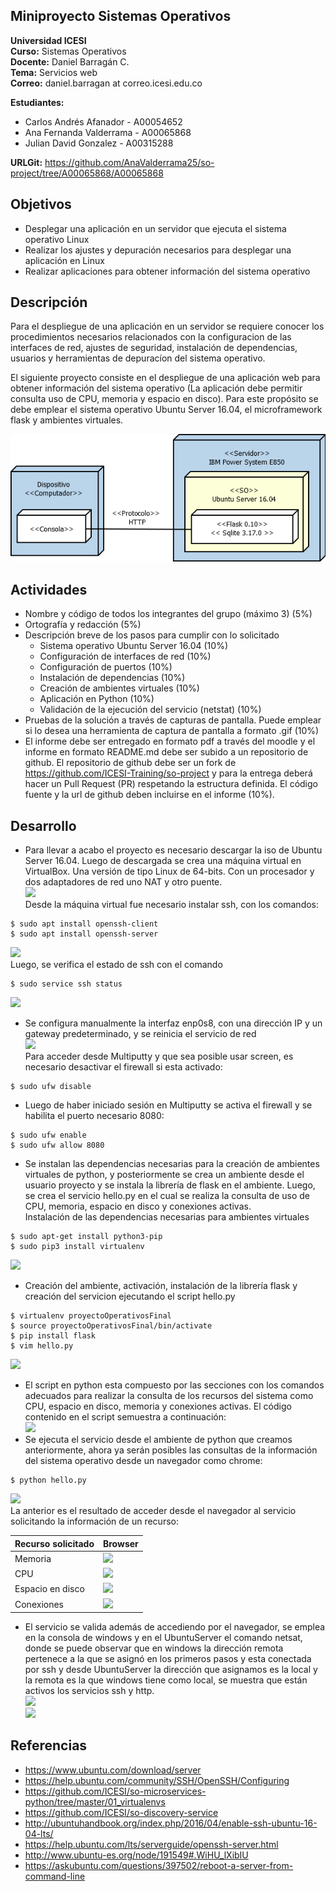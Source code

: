 ## Miniproyecto Sistemas Operativos

**Universidad ICESI**  
**Curso:** Sistemas Operativos  
**Docente:** Daniel Barragán C.  
**Tema:**  Servicios web  
**Correo:** daniel.barragan at correo.icesi.edu.co  
  
**Estudiantes:** 
* Carlos Andrés Afanador - A00054652  
* Ana Fernanda Valderrama - A00065868   
* Julian David Gonzalez - A00315288    
  
  
**URLGit:** https://github.com/AnaValderrama25/so-project/tree/A00065868/A00065868

## Objetivos
* Desplegar una aplicación en un servidor que ejecuta el sistema operativo Linux
* Realizar los ajustes y depuración necesarios para desplegar una
aplicación en Linux
* Realizar aplicaciones para obtener información del sistema operativo

## Descripción
Para el despliegue de una aplicación en un servidor se requiere conocer los procedimientos necesarios relacionados con la configuracion de las interfaces de red, ajustes de seguridad, instalación de dependencias, usuarios y herramientas de depuracíon del sistema operativo.

El siguiente proyecto consiste en el despliegue de una aplicación web para obtener información del sistema operativo (La aplicación debe permitir consulta uso de CPU, memoria y espacio en disco). Para este propósito se debe emplear el sistema operativo Ubuntu Server 16.04, el microframework flask y ambientes virtuales.

<p align="center">
  <img src="images/vista-despliegue.png" alt="webservice architecture"/>
</p>

## Actividades
* Nombre y código de todos los integrantes del grupo (máximo 3) (5%)
* Ortografía y redacción (5%)
* Descripción breve de los pasos para cumplir con lo solicitado
  * Sistema operativo Ubuntu Server 16.04 (10%)
  * Configuración de interfaces de red (10%)
  * Configuración de puertos (10%)
  * Instalación de dependencias (10%)
  * Creación de ambientes virtuales (10%)
  * Aplicación en Python (10%)
  * Validación de la ejecución del servicio (netstat) (10%)
* Pruebas de la solución a través de capturas de pantalla. Puede emplear si lo desea una herramienta de captura de pantalla a formato .gif (10%)
* El informe debe ser entregado en formato pdf a través del moodle y el informe en formato README.md debe ser subido a un repositorio de github. El repositorio de github debe ser un fork de https://github.com/ICESI-Training/so-project y para la entrega deberá hacer un Pull Request (PR) respetando la estructura definida. El código fuente y la url de github deben incluirse en el informe (10%).  
  
     
## Desarrollo  
  * Para llevar a acabo el proyecto es necesario descargar la iso de Ubuntu Server 16.04. Luego de descargada se crea una máquina virtual en VirtualBox. Una versión de tipo Linux de 64-bits. Con un procesador y dos adaptadores de red uno NAT y otro puente.  
  ![][1]  
  Desde la máquina virtual fue necesario instalar ssh, con los comandos:  
  ``` 
  $ sudo apt install openssh-client  
  $ sudo apt install openssh-server  
  ```   
  ![][2]  
  Luego, se verifica el estado de ssh con el comando
  ``` 
  $ sudo service ssh status  
  ```   
  ![][3]  
  * Se configura manualmente la interfaz enp0s8, con una dirección IP y un gateway predeterminado, y se reinicia el servicio de red  
  ![][4]  
  Para acceder desde Multiputty y que sea posible usar screen, es necesario desactivar el firewall si esta activado:  
    
  ```  
  $ sudo ufw disable
  ```  
    
  * Luego de haber iniciado sesión en Multiputty se activa el firewall y se habilita el puerto necesario 8080:  
  ```  
  $ sudo ufw enable  
  $ sudo ufw allow 8080  
  ``` 
  * Se instalan las dependencias necesarias para la creación de ambientes virtuales de python, y posteriormente se crea un ambiente desde el usuario proyecto y se instala la librería de flask en el ambiente. Luego, se crea el servicio hello.py en el cual se realiza la consulta de uso de CPU, memoria, espacio en disco y conexiones activas.   
  Instalación de las dependencias necesarias para ambientes virtuales  
  ```  
  $ sudo apt-get install python3-pip  
  $ sudo pip3 install virtualenv    
  ```    
  ![][5]  
  * Creación del ambiente, activación, instalación de la librería flask y creación del servicion ejecutando el script hello.py  
  ```  
  $ virtualenv proyectoOperativosFinal  
  $ source proyectoOperativosFinal/bin/activate  
  $ pip install flask  
  $ vim hello.py
  ```  
  ![][6]  
  * El script en python esta compuesto por las secciones con los comandos adecuados para realizar la consulta de los recursos del sistema como CPU, espacio en disco, memoria y conexiones activas. El código contenido en el script semuestra a continuación:   
  ![][7]  
  * Se ejecuta el servicio desde el ambiente de python que creamos anteriormente, ahora ya serán posibles las consultas de la información del sistema operativo desde un navegador como chrome:   
  ```  
  $ python hello.py     
  ```  
  ![][8]  
  La anterior es el resultado de acceder desde el navegador al servicio solicitando la información de un recurso:  
    
    
| **Recurso solicitado** | **Browser**  |  
| --- | --- |  
| Memoria | ![][9] |  
| CPU | ![][10] |  
| Espacio en disco | ![][11] |  
| Conexiones | ![][12] |   
  
  * El servicio se valida además de accediendo por el navegador, se emplea en la consola de windows y en el UbuntuServer el comando netsat, donde se puede observar que en windows la dirección remota pertenece a la que se asignó en los primeros pasos y esta conectada por ssh y desde  UbuntuServer la dirección que asignamos es la local y la remota es la que windows tiene como local, se muestra que están activos los servicios ssh y http.  
  ![][13]  
  ![][14]  
  
  
  
  
  

## Referencias
* https://www.ubuntu.com/download/server  
* https://help.ubuntu.com/community/SSH/OpenSSH/Configuring  
* https://github.com/ICESI/so-microservices-python/tree/master/01_virtualenvs  
* https://github.com/ICESI/so-discovery-service  
* http://ubuntuhandbook.org/index.php/2016/04/enable-ssh-ubuntu-16-04-lts/  
* https://help.ubuntu.com/lts/serverguide/openssh-server.html  
* http://www.ubuntu-es.org/node/191549#.WiHU_lXibIU  
* https://askubuntu.com/questions/397502/reboot-a-server-from-command-line  

[1]: images/ConfiguracionUbuntuServer.PNG  
[2]: images/InstalacionSSH.PNG  
[3]: images/EstadoSSH.PNG  
[4]: images/AsignacionIp.PNG    
[5]: images/VirtualEnv.PNG  
[6]: images/AmbienteProyetco.PNG    
[7]: images/hellopy.PNG   
[8]: images/ServiceWorking.PNG    
[9]: images/FreeMemory.PNG    
[10]: images/CPUState.PNG    
[11]: images/DiskInfo.PNG    
[12]: images/ActiveInternetConnections.PNG   
[13]: images/ConexionesUbuntu.PNG    
[14]: images/Windows.PNG  



